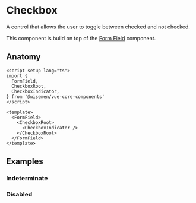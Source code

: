 # Checkbox

A control that allows the user to toggle between checked and not checked.

This component is build on top of the [Form Field](/packages/components-next/components/form-field/form-field.html) component.

<ComponentPreview name="checkbox/examples/main" />

## Anatomy

```vue
<script setup lang="ts">
import {
  FormField,
  CheckboxRoot,
  CheckboxIndicator,
} from '@wisemen/vue-core-components'
</script>

<template>
  <FormField>
    <CheckboxRoot>
      <CheckboxIndicator />
    </CheckboxRoot>
  </FormField>
</template>
```

## Examples

### Indeterminate

<ComponentPreview name="checkbox/examples/indeterminate" />

### Disabled

<ComponentPreview name="checkbox/examples/disabled" />